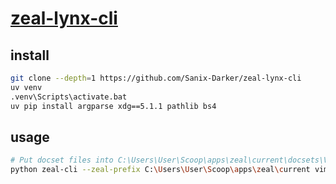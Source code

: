 # [zeal-lynx-cli](https://github.com/Sanix-Darker/zeal-lynx-cli)

## install

```sh
git clone --depth=1 https://github.com/Sanix-Darker/zeal-lynx-cli
uv venv
.venv\Scripts\activate.bat
uv pip install argparse xdg==5.1.1 pathlib bs4
```

## usage

```sh
# Put docset files into C:\Users\User\Scoop\apps\zeal\current\docsets\Vim.docset\Contents\Resources\Documents
python zeal-cli --zeal-prefix C:\Users\User\Scoop\apps\zeal\current vim arabic
```
